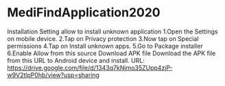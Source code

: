 # MediFindApplication2020
Installation
   Setting allow to install unknown application
     1.Open the Settings on mobile device.
     2.Tap on Privacy protection
     3.Now tap on Special permissions
     4.Tap on Install unknown apps. 
     5.Go to Package installer
     6.Enable Allow from this source
Download APK file
     Download the APK file from this URL to Android device and install. URL: https://drive.google.com/file/d/1343q7kNjmo35ZUpp4zjP-w9V2tlpP0hb/view?usp=sharing

